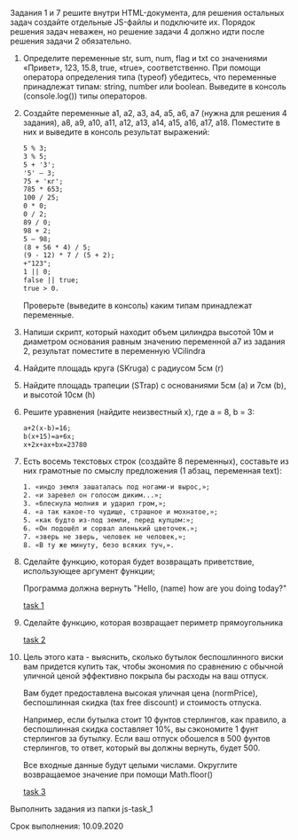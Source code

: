 Задания 1 и 7 решите внутри HTML-документа, для решения остальных задач
создайте отдельные JS-файлы и подключите их. Порядок решения задач неважен, но решение
задачи 4 должно идти после решения задачи 2 обязательно.

1) Определите переменные str, sum, num, flag и txt со значениями «Привет», 123, 15.8,
   true, «true», соответственно. При помощи оператора определения типа (typeof)
   убедитесь, что переменные принадлежат типам: string, number или boolean. Выведите в
   консоль (console.log()) типы операторов.
   
2) Создайте переменные a1, a2, a3, a4, a5, a6, a7 (нужна для решения 4 задания), a8, a9,
   a10, a11, a12, a13, a14, a15, a16, a17, a18. Поместите в них и выведите в консоль результат выражений:
   ```html 
   5 % 3;
   3 % 5;
   5 + '3';
   '5' – 3;
   75 + 'кг';
   785 * 653;
   100 / 25;
   0 * 0;
   0 / 2;
   89 / 0;
   98 + 2;
   5 – 98;
   (8 + 56 * 4) / 5;
   (9 - 12) * 7 / (5 + 2);
   +"123";
   1 || 0;
   false || true;
   true > 0.
   ```
   Проверьте (выведите в консоль) каким типам принадлежат переменные.
   
3) Напиши скрипт, который находит объем цилиндра высотой 10м и диаметром
   основания равным значению переменной a7 из задания 2, результат поместите в
   переменную VCilindra
   
4) Найдите площадь круга (SKruga) с радиусом 5см (r)
   
5) Найдите площадь трапеции (STrap) с основаниями 5см (a) и 7см (b), и высотой 10см
   (h)
   
6) Решите уравнения (найдите неизвестный x), где a = 8, b = 3:
   ```html 
   a+2(x-b)=16;
   b(x+15)=a+6x;
   x+2x+ax+bx=23780
   ```
   
7) Есть восемь текстовых строк (создайте 8 переменных), составьте из них грамотные по
   смыслу предложения (1 абзац, переменная text):
   
   ```html 
   1. «индо земля зашаталась под ногами-и вырос,»;
   2. «и заревел он голосом диким...»;
   3. «блеснула молния и ударил гром,»;
   4. «а так какое-то чудище, страшное и мохнатое,»;
   5. «как будто из-под земли, перед купцом:»;
   6. «Он подошёл и сорвал аленький цветочек.»;
   7. «зверь не зверь, человек не человек,»;
   8. «В ту же минуту, безо всяких туч,». 
   ```

8) Сделайте функцию, которая будет возвращать приветствие, использующее аргумент функции;

    Программа должна вернуть "Hello, (name) how are you doing today?"

    [task  1](https://www.codewars.com/kata/55a70521798b14d4750000a4/train/javascript)

9) Сделайте функцию, которая возвращает периметр прямоугольника

    [task 2](https://www.codewars.com/kata/5ab6538b379d20ad880000ab/train/javascript)

10) Цель этого ката - выяснить, сколько бутылок беспошлинного виски вам придется купить так, чтобы экономия по сравнению с обычной уличной ценой эффективно покрыла бы расходы на ваш отпуск.

    Вам будет предоставлена высокая уличная цена (normPrice), беспошлинная скидка (tax free discount) и стоимость отпуска.

    Например, если бутылка стоит 10 фунтов стерлингов, как правило, а беспошлинная скидка составляет 10%, вы сэкономите 1 фунт стерлингов за бутылку. Если ваш отпуск обошелся в 500 фунтов стерлингов, то ответ, который вы должны вернуть, будет 500.

    Все входные данные будут целыми числами. Округлите возвращаемое значение при помощи Math.floor()

    [task 3](https://www.codewars.com/kata/57e92e91b63b6cbac20001e5/train/javascript)

Выполнить задания из папки js-task_1

Срок выполнения: 10.09.2020
